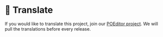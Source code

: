 # 🔁 Translate

If you would like to translate this project, join our [POEditor project](https://poeditor.com/join/project/kfAjetOv8r). We will pull the translations before every release.
